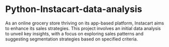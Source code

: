 # Python-Instacart-data-analysis
As an online grocery store thriving on its app-based platform, Instacart aims to enhance its sales strategies. This project involves an initial data analysis to unveil key insights, with a focus on exploring sales patterns and suggesting segmentation strategies based on specified criteria. 

